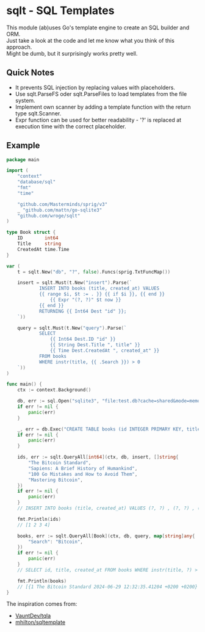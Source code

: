 # sqlt - SQL Templates

This module (ab)uses Go's template engine to create an SQL builder and ORM.  
Just take a look at the code and let me know what you think of this approach.  
Might be dumb, but it surprisingly works pretty well.

## Quick Notes

- It prevents SQL injection by replacing values with placeholders.
- Use sqlt.ParseFS oder sqlt.ParseFiles to load templates from the file system.
- Implement own scanner by adding a template function with the return type sqlt.Scanner.
- Expr function can be used for better readability - '?' is replaced at execution time with the correct placeholder.

## Example

```go
package main

import (
	"context"
	"database/sql"
	"fmt"
	"time"

	"github.com/Masterminds/sprig/v3"
	_ "github.com/mattn/go-sqlite3"
	"github.com/wroge/sqlt"
)

type Book struct {
	ID        int64
	Title     string
	CreatedAt time.Time
}

var (
	t = sqlt.New("db", "?", false).Funcs(sprig.TxtFuncMap())

	insert = sqlt.Must(t.New("insert").Parse(`
            INSERT INTO books (title, created_at) VALUES
            {{ range $i, $t := . }} {{ if $i }}, {{ end }}
                {{ Expr "(?, ?)" $t now }}
            {{ end }}
            RETURNING {{ Int64 Dest "id" }};
	`))

	query = sqlt.Must(t.New("query").Parse(`
            SELECT 
                {{ Int64 Dest.ID "id" }}
                {{ String Dest.Title ", title" }}
                {{ Time Dest.CreatedAt ", created_at" }}
            FROM books 
            WHERE instr(title, {{ .Search }}) > 0
	`))
)

func main() {
	ctx := context.Background()

	db, err := sql.Open("sqlite3", "file:test.db?cache=shared&mode=memory")
	if err != nil {
		panic(err)
	}

	_, err = db.Exec("CREATE TABLE books (id INTEGER PRIMARY KEY, title TEXT, created_at DATE)")
	if err != nil {
		panic(err)
	}

	ids, err := sqlt.QueryAll[int64](ctx, db, insert, []string{
		"The Bitcoin Standard",
		"Sapiens: A Brief History of Humankind",
		"100 Go Mistakes and How to Avoid Them",
		"Mastering Bitcoin",
	})
	if err != nil {
		panic(err)
	}
	// INSERT INTO books (title, created_at) VALUES (?, ?) , (?, ?) , (?, ?) , (?, ?) RETURNING id;

	fmt.Println(ids)
	// [1 2 3 4]

	books, err := sqlt.QueryAll[Book](ctx, db, query, map[string]any{
		"Search": "Bitcoin",
	})
	if err != nil {
		panic(err)
	}
	// SELECT id, title, created_at FROM books WHERE instr(title, ?) > 0

	fmt.Println(books)
	// [{1 The Bitcoin Standard 2024-06-29 12:32:35.41204 +0200 +0200} {4 Mastering Bitcoin 2024-06-29 12:32:35.412049 +0200 +0200}]
}
```

The inspiration comes from:

- [VauntDev/tqla](https://github.com/VauntDev/tqla)
- [mhilton/sqltemplate](https://github.com/mhilton/sqltemplate)
